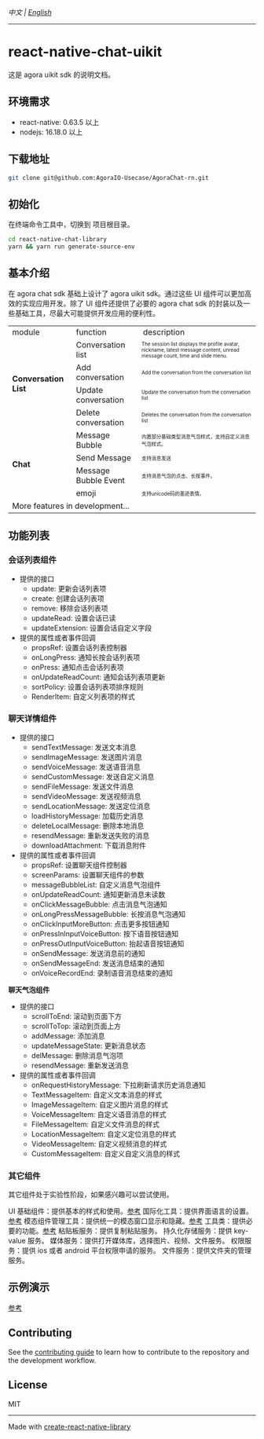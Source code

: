 _中文 | [English](./README.md)_

---

# react-native-chat-uikit

这是 agora uikit sdk 的说明文档。

## 环境需求

- react-native: 0.63.5 以上
- nodejs: 16.18.0 以上

## 下载地址

```sh
git clone git@github.com:AgoraIO-Usecase/AgoraChat-rn.git
```

## 初始化

在终端命令工具中，切换到 项目根目录。

```sh
cd react-native-chat-library
yarn && yarn run generate-source-env
```

## 基本介绍

在 agora chat sdk 基础上设计了 agora uikit sdk。通过这些 UI 组件可以更加高效的实现应用开发。除了 UI 组件还提供了必要的 agora chat sdk 的封装以及一些基础工具，尽最大可能提供开发应用的便利性。

<table>
  <tr>
    <td>module</td>
    <td>function</td>
    <td>description</td>
  </tr>
  <tr>
    <td rowspan="5" style="font-weight: bold">Conversation List</td>
  </tr>
  <tr>
    <td>Conversation list</td>
    <td style="font-size: 10px">
      The session list displays the profile avatar, nickname, latest message
      content, unread message count, time and slide menu.
    </td>
  </tr>
  <tr>
    <td>Add conversation</td>
    <td style="font-size: 10px">
      Add the conversation from the conversation list
    </td>
  </tr>
  <tr>
    <td>Update conversation</td>
    <td style="font-size: 10px">
      Update the conversation from the conversation list
    </td>
  </tr>
  <tr>
    <td>Delete conversation</td>
    <td style="font-size: 10px">
      Deletes the conversation from the conversation list
    </td>
  </tr>
  <tr>
    <td rowspan="5" style="font-weight: bold">Chat</td>
  </tr>
  <tr>
    <td>Message Bubble</td>
    <td style="font-size: 10px">
      内置部分基础类型消息气泡样式，支持自定义消息气泡样式。
    </td>
  </tr>
  <tr>
    <td>Send Message</td>
    <td style="font-size: 10px">支持消息发送</td>
  </tr>
  <tr>
    <td>Message Bubble Event</td>
    <td style="font-size: 10px">支持消息气泡的点击、长按事件。</td>
  </tr>
  <tr>
    <td>emoji</td>
    <td style="font-size: 10px">支持unicode码的墨迹表情。</td>
  </tr>
  <tr>
    <td colspan="3">More features in development...</td>
  </tr>
</table>

## 功能列表

### 会话列表组件

- 提供的接口
  - update: 更新会话列表项
  - create: 创建会话列表项
  - remove: 移除会话列表项
  - updateRead: 设置会话已读
  - updateExtension: 设置会话自定义字段
- 提供的属性或者事件回调
  - propsRef: 设置会话列表控制器
  - onLongPress: 通知长按会话列表项
  - onPress: 通知点击会话列表项
  - onUpdateReadCount: 通知会话列表项更新
  - sortPolicy: 设置会话列表项排序规则
  - RenderItem: 自定义列表项的样式

### 聊天详情组件

- 提供的接口
  - sendTextMessage: 发送文本消息
  - sendImageMessage: 发送图片消息
  - sendVoiceMessage: 发送语音消息
  - sendCustomMessage: 发送自定义消息
  - sendFileMessage: 发送文件消息
  - sendVideoMessage: 发送视频消息
  - sendLocationMessage: 发送定位消息
  - loadHistoryMessage: 加载历史消息
  - deleteLocalMessage: 删除本地消息
  - resendMessage: 重新发送失败的消息
  - downloadAttachment: 下载消息附件
- 提供的属性或者事件回调
  - propsRef: 设置聊天组件控制器
  - screenParams: 设置聊天组件的参数
  - messageBubbleList: 自定义消息气泡组件
  - onUpdateReadCount: 通知更新消息未读数
  - onClickMessageBubble: 点击消息气泡通知
  - onLongPressMessageBubble: 长按消息气泡通知
  - onClickInputMoreButton: 点击更多按钮通知
  - onPressInInputVoiceButton: 按下语音按钮通知
  - onPressOutInputVoiceButton: 抬起语音按钮通知
  - onSendMessage: 发送消息前的通知
  - onSendMessageEnd: 发送消息结束的通知
  - onVoiceRecordEnd: 录制语音消息结束的通知

**聊天气泡组件**

- 提供的接口
  - scrollToEnd: 滚动到页面下方
  - scrollToTop: 滚动到页面上方
  - addMessage: 添加消息
  - updateMessageState: 更新消息状态
  - delMessage: 删除消息气泡项
  - resendMessage: 重新发送消息
- 提供的属性或者事件回调
  - onRequestHistoryMessage: 下拉刷新请求历史消息通知
  - TextMessageItem: 自定义文本消息的样式
  - ImageMessageItem: 自定义图片消息的样式
  - VoiceMessageItem: 自定义语音消息的样式
  - FileMessageItem: 自定义文件消息的样式
  - LocationMessageItem: 自定义定位消息的样式
  - VideoMessageItem: 自定义视频消息的样式
  - CustomMessageItem: 自定义自定义消息的样式

### 其它组件

其它组件处于实验性阶段，如果感兴趣可以尝试使用。

UI 基础组件：提供基本的样式和使用。[参考](./src/components)
国际化工具：提供界面语言的设置。[参考](./src/I18n2)
模态组件管理工具：提供统一的模态窗口显示和隐藏。[参考](./src/events/index.tsx)
工具类：提供必要的功能。[参考](./src/utils)
粘贴板服务：提供复制粘贴服务。
持久化存储服务：提供 key-value 服务。
媒体服务：提供打开媒体库，选择图片、视频、文件服务。
权限服务：提供 ios 或者 android 平台权限申请的服务。
文件服务：提供文件夹的管理服务。

## 示例演示

[参考](../../example/README.zh.md)

## Contributing

See the [contributing guide](CONTRIBUTING.md) to learn how to contribute to the repository and the development workflow.

## License

MIT

---

Made with [create-react-native-library](https://github.com/callstack/react-native-builder-bob)
